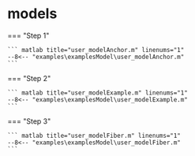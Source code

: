 # models

=== "Step 1"

    ``` matlab title="user_modelAnchor.m" linenums="1"
    --8<-- "examples\examplesModel\user_modelAnchor.m"
    ```

=== "Step 2"

    ``` matlab title="user_modelExample.m" linenums="1"
    --8<-- "examples\examplesModel\user_modelExample.m"
    ```

=== "Step 3"

    ``` matlab title="user_modelFiber.m" linenums="1"
    --8<-- "examples\examplesModel\user_modelFiber.m"
    ```

